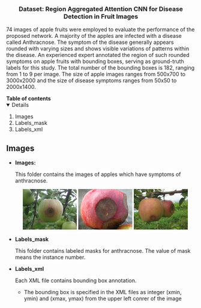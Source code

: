 

<!-- PROJECT LOGO -->
<p align="center">
    <h3 align="center">Dataset: Region Aggregated Attention CNN for Disease Detection in Fruit Images</h3>
    <p align="left">
    74 images of apple fruits were employed to evaluate the performance of the proposed network. A majority of the apples are infected with a disease called Anthracnose. The symptom of the disease generally appears rounded with varying sizes and shows visible variations of patterns within the disease. An experienced expert annotated the region of such rounded symptoms on apple fruits with bounding boxes, serving as ground-truth labels for this study. The total number of the bounding boxes is 182, ranging from 1 to 9 per image. The size of apple images ranges from 500x700 to 3000x2000 and the size of disease symptoms ranges from 50x50 to 2000x1400.
    <br>
        <a href="https://paip2020.grand-challenge.org"><strong></strong></a>
    </p>      
</p>



<!--Table of Contents--!>

<strong>Table of contents</strong>
<details open="open">
    <ol>

          <li>Images</li>
          <li>Labels_mask</li>
          <li>Labels_xml</li>

    </ol>
</details>



<!--PAIP2020 challenge-->
## Images

<ul>
    <li>
        <strong>Images:</strong>
        <p>
          This folder contains the images of apples which have symptoms of anthracnose.
        </p>
        <p align="center">
          <img src="Images/IMG_0921.JPG" width=30%>
          <img src="Images/DSCN4596.JPG" width=30%>
          <img src="Images/IMG_0925.JPG" width=30%>
        </p>
    </li>
    <li>
        <strong>Labels_mask</strong></li>
        <p>
          This folder contains labeled masks for anthracnose. The value of mask means the instance number. 
        </p>
    <li>
        <strong>Labels_xml</strong>
        <p>
          Each XML file contains bounding box annotation.
          <ul>
            <li>The bounding box is specified in the XML files as integer (xmin, ymin) and (xmax, ymax) from the upper left conrer of the image</li>
          </ul>
        </p>
    </li>


</ul>
